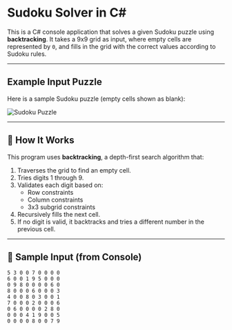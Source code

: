 #  Sudoku Solver in C#

This is a C# console application that solves a given Sudoku puzzle using **backtracking**. It takes a 9x9 grid as input, where empty cells are represented by `0`, and fills in the grid with the correct values according to Sudoku rules.

---

##  Example Input Puzzle

Here is a sample Sudoku puzzle (empty cells shown as blank):

![Sudoku Puzzle](https://github.com/user-attachments/assets/9d1fc84b-dc95-4138-9763-1f8f08d06eb8)


---

## 🧠 How It Works

This program uses **backtracking**, a depth-first search algorithm that:

1. Traverses the grid to find an empty cell.
2. Tries digits 1 through 9.
3. Validates each digit based on:
   - Row constraints
   - Column constraints
   - 3x3 subgrid constraints
4. Recursively fills the next cell.
5. If no digit is valid, it backtracks and tries a different number in the previous cell.

---

## 🧪 Sample Input (from Console)

```plaintext
5 3 0 0 7 0 0 0 0
6 0 0 1 9 5 0 0 0
0 9 8 0 0 0 0 6 0
8 0 0 0 6 0 0 0 3
4 0 0 8 0 3 0 0 1
7 0 0 0 2 0 0 0 6
0 6 0 0 0 0 2 8 0
0 0 0 4 1 9 0 0 5
0 0 0 0 8 0 0 7 9
